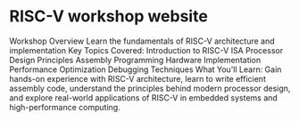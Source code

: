 # RISC-V workshop website

Workshop Overview
Learn the fundamentals of RISC-V architecture and implementation
Key Topics Covered:
Introduction to RISC-V ISA
Processor Design Principles
Assembly Programming
Hardware Implementation
Performance Optimization
Debugging Techniques
What You'll Learn:
Gain hands-on experience with RISC-V architecture, learn to write efficient assembly code, understand the principles behind modern processor design, and explore real-world applications of RISC-V in embedded systems and high-performance computing.
